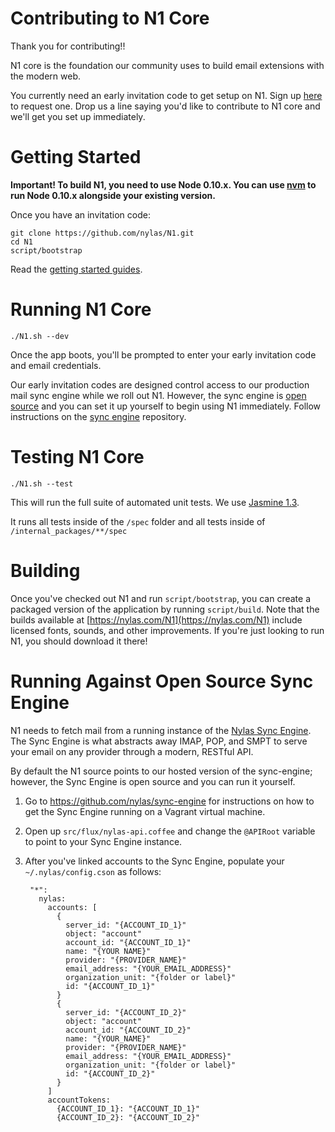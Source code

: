 # Contributing to N1 Core

Thank you for contributing!!

N1 core is the foundation our community uses to build email extensions with the
modern web.

You currently need an early invitation code to get setup on N1. Sign up
[here](https://invite.nylas.com) to request one. Drop us a line saying you'd
like to contribute to N1 core and we'll get you set up immediately.

# Getting Started

**Important! To build N1, you need to use Node 0.10.x. You can use [nvm](https://github.com/creationix/nvm)
to run Node 0.10.x alongside your existing version.**

Once you have an invitation code:

    git clone https://github.com/nylas/N1.git
    cd N1
    script/bootstrap

Read the [getting started guides](http://nylas.com/N1/docs/).

# Running N1 Core

    ./N1.sh --dev

Once the app boots, you'll be prompted to enter your early invitation code and
email credentials.

Our early invitation codes are designed control access to our production mail sync
engine while we roll out N1. However, the sync engine is [open
source](https://github.com/nylas/sync-engine) and you can set it up yourself to
begin using N1 immediately. Follow instructions on the [sync
engine](https://github.com/nylas/sync-engine) repository.

# Testing N1 Core

    ./N1.sh --test

This will run the full suite of automated unit tests. We use [Jasmine 1.3](http://jasmine.github.io/1.3/introduction.html).

It runs all tests inside of the `/spec` folder and all tests inside of
`/internal_packages/**/spec`

# Building

Once you've checked out N1 and run `script/bootstrap`, you can create a packaged
version of the application by running `script/build`. Note that the builds
available at [https://nylas.com/N1](https://nylas.com/N1) include licensed
fonts, sounds, and other improvements. If you're just looking to run N1, you
should download it there!

# Running Against Open Source Sync Engine

N1 needs to fetch mail from a running instance of the [Nylas Sync
Engine](https://github.com/nylas/sync-engine). The Sync Engine is what
abstracts away IMAP, POP, and SMPT to serve your email on any provider
through a modern, RESTful API.

By default the N1 source points to our hosted version of the sync-engine;
however, the Sync Engine is open source and you can run it yourself.

1. Go to https://github.com/nylas/sync-engine for instructions on how to
   get the Sync Engine running on a Vagrant virtual machine.

1. Open up `src/flux/nylas-api.coffee` and change the `@APIRoot` variable
   to point to your Sync Engine instance.

1. After you've linked accounts to the Sync Engine, populate your
   `~/.nylas/config.cson` as follows:

        "*":
          nylas:
            accounts: [
              {
                server_id: "{ACCOUNT_ID_1}"
                object: "account"
                account_id: "{ACCOUNT_ID_1}"
                name: "{YOUR NAME}"
                provider: "{PROVIDER_NAME}"
                email_address: "{YOUR_EMAIL_ADDRESS}"
                organization_unit: "{folder or label}"
                id: "{ACCOUNT_ID_1}"
              }
              {
                server_id: "{ACCOUNT_ID_2}"
                object: "account"
                account_id: "{ACCOUNT_ID_2}"
                name: "{YOUR_NAME}"
                provider: "{PROVIDER_NAME}"
                email_address: "{YOUR_EMAIL_ADDRESS}"
                organization_unit: "{folder or label}"
                id: "{ACCOUNT_ID_2}"
              }
            ]
            accountTokens:
              {ACCOUNT_ID_1}: "{ACCOUNT_ID_1}"
              {ACCOUNT_ID_2}: "{ACCOUNT_ID_2}"
